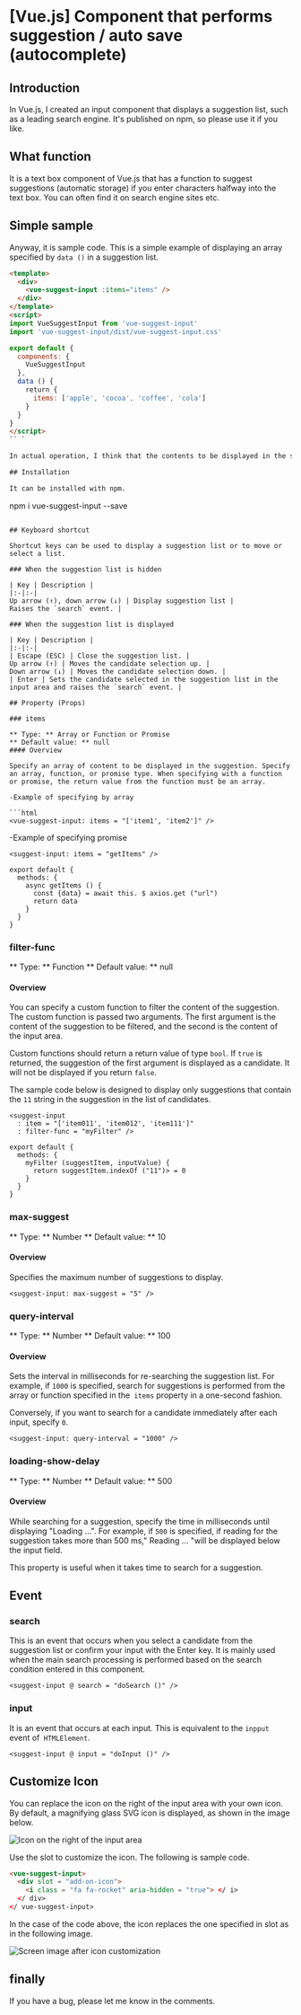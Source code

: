 # [Vue.js] Component that performs suggestion / auto save (autocomplete)

## Introduction

In Vue.js, I created an input component that displays a suggestion list, such as a leading search engine. It's published on npm, so please use it if you like.

## What function

It is a text box component of Vue.js that has a function to suggest suggestions (automatic storage) if you enter characters halfway into the text box. You can often find it on search engine sites etc.

## Simple sample

Anyway, it is sample code. This is a simple example of displaying an array specified by `data ()` in a suggestion list.

```html
<template>
  <div>
    <vue-suggest-input :items="items" />
  </div>
</template>
<script>
import VueSuggestInput from 'vue-suggest-input'
import 'vue-suggest-input/dist/vue-suggest-input.css'

export default {
  components: {
    VueSuggestInput
  },
  data () {
    return {
      items: ['apple', 'cocoa', 'coffee', 'cola']
    }
  }
}
</script>
`` `

In actual operation, I think that the contents to be displayed in the suggestion list from the outside will be loaded by the REST API etc, but the method will be described later.

## Installation

It can be installed with npm.

```
npm i vue-suggest-input --save
```

## Keyboard shortcut

Shortcut keys can be used to display a suggestion list or to move or select a list.

### When the suggestion list is hidden

| Key | Description |
|:-|:-|
Up arrow (↑), down arrow (↓) | Display suggestion list |
Raises the `search` event. |

### When the suggestion list is displayed

| Key | Description |
|:-|:-|
| Escape (ESC) | Close the suggestion list. |
Up arrow (↑) | Moves the candidate selection up. |
Down arrow (↓) | Moves the candidate selection down. |
| Enter | Sets the candidate selected in the suggestion list in the input area and raises the `search` event. |

## Property (Props)

### items

** Type: ** Array or Function or Promise
** Default value: ** null
#### Overview

Specify an array of content to be displayed in the suggestion. Specify an array, function, or promise type. When specifying with a function or promise, the return value from the function must be an array.

-Example of specifying by array

```html
<vue-suggest-input: items = "['item1', 'item2']" />
```

-Example of specifying promise

```html: template
<suggest-input: items = "getItems" />
```

```js: javascript
export default {
  methods: {
    async getItems () {
      const {data} = await this. $ axios.get ("url")
      return data
    }
  }
}
```

### filter-func

** Type: ** Function
** Default value: ** null
#### Overview

You can specify a custom function to filter the content of the suggestion. The custom function is passed two arguments. The first argument is the content of the suggestion to be filtered, and the second is the content of the input area.

Custom functions should return a return value of type `bool`. If `true` is returned, the suggestion of the first argument is displayed as a candidate. It will not be displayed if you return `false`.

The sample code below is designed to display only suggestions that contain the `11` string in the suggestion in the list of candidates.

```html: template
<suggest-input
  : item = "['item011', 'item012', 'item111']"
  : filter-func = "myFilter" />
```

```js: javascript
export default {
  methods: {
    myFilter (suggestItem, inputValue) {
      return suggestItem.indexOf ("11")> = 0
    }
  }
}
```

### max-suggest

** Type: ** Number
** Default value: ** 10
#### Overview

Specifies the maximum number of suggestions to display.

```html: template
<suggest-input: max-suggest = "5" />
```

### query-interval

** Type: ** Number
** Default value: ** 100
#### Overview

Sets the interval in milliseconds for re-searching the suggestion list. For example, if `1000` is specified, search for suggestions is performed from the array or function specified in the` items` property in a one-second fashion.

Conversely, if you want to search for a candidate immediately after each input, specify `0`.

```html: template
<suggest-input: query-interval = "1000" />
```

### loading-show-delay

** Type: ** Number
** Default value: ** 500
#### Overview

While searching for a suggestion, specify the time in milliseconds until displaying "Loading ...". For example, if `500` is specified, if reading for the suggestion takes more than 500 ms," Reading ... "will be displayed below the input field.

This property is useful when it takes time to search for a suggestion.

## Event

### search

This is an event that occurs when you select a candidate from the suggestion list or confirm your input with the Enter key. It is mainly used when the main search processing is performed based on the search condition entered in this component.

```html:template
<suggest-input @ search = "doSearch ()" />
```

### input

It is an event that occurs at each input. This is equivalent to the `inpput` event of` HTMLElement`.

```html: template
<suggest-input @ input = "doInput ()" />
```

## Customize Icon

You can replace the icon on the right of the input area with your own icon. By default, a magnifying glass SVG icon is displayed, as shown in the image below.

![Icon on the right of the input area](https://lh3.googleusercontent.com/QyK6_3PNSDfFceU0F1QqJ3PcR9zCS3MBkAU40gM5Qleq1PxGIEsplKtNrgOZSVDDlmOXDuFzyrQj)

Use the slot to customize the icon. The following is sample code.

```html
<vue-suggest-input>
  <div slot = "add-on-icon">
    <i class = "fa fa-rocket" aria-hidden = "true"> </ i>
  </ div>
</ vue-suggest-input>
```

In the case of the code above, the icon replaces the one specified in slot as in the following image.

![Screen image after icon customization](https://lh3.googleusercontent.com/tJcg7aZjed6ESkd4mjplkmgy8fcmOzMVMyS9FVR0MAQDJZq343vGvXnE-McPu4g9MmM7jy_yG60h)


## finally

If you have a bug, please let me know in the comments.